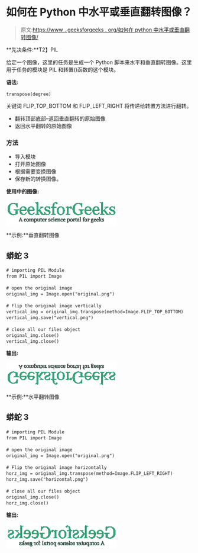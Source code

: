 # 如何在 Python 中水平或垂直翻转图像？

> 原文:[https://www . geeksforgeeks . org/如何在 python 中水平或垂直翻转图像/](https://www.geeksforgeeks.org/how-to-flip-an-image-horizontally-or-vertically-in-python/)

**先决条件:**T2】PIL

给定一个图像，这里的任务是生成一个 Python 脚本来水平和垂直翻转图像。这里用于任务的模块是 PIL 和转置()函数的这个模块。

**语法:**

```
transpose(degree)
```

关键词 FLIP_TOP_BOTTOM 和 FLIP_LEFT_RIGHT 将传递给转置方法进行翻转。

*   翻转顶部底部–返回垂直翻转的原始图像
*   返回水平翻转的原始图像

### 方法

*   导入模块
*   打开原始图像
*   根据需要变换图像
*   保存新的转换图像。

**使用中的图像:**

![](img/d359f1ce142e6175ef71584ace621fa3.png)

**示例:**垂直翻转图像

## 蟒蛇 3

```
# importing PIL Module
from PIL import Image

# open the original image
original_img = Image.open("original.png")

# Flip the original image vertically
vertical_img = original_img.transpose(method=Image.FLIP_TOP_BOTTOM)
vertical_img.save("vertical.png")

# close all our files object
original_img.close()
vertical_img.close()
```

**输出:**

![](img/2ffe6b9de1615265521b1acf151d0111.png)

**示例:**水平翻转图像

## 蟒蛇 3

```
# importing PIL Module
from PIL import Image

# open the original image
original_img = Image.open("original.png")

# Flip the original image horizontally
horz_img = original_img.transpose(method=Image.FLIP_LEFT_RIGHT)
horz_img.save("horizontal.png")

# close all our files object
original_img.close()
horz_img.close()
```

**输出:**

![](img/c42d6042ab6cdcbc110e2dd12c1b6947.png)